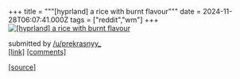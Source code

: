 +++
title = """[hyprland] a rice with burnt flavour"""
date = 2024-11-28T06:07:41.000Z
tags = ["reddit","wm"]
+++
[![[hyprland] a rice with burnt flavour](https://b.thumbs.redditmedia.com/S7NKsEXfcZytQIvSAJd-AF6FdcAAH-VFqm9mlRA-Cnk.jpg "[hyprland] a rice with burnt flavour")](https://www.reddit.com/r/unixporn/comments/1h1pg7x/hyprland_a_rice_with_burnt_flavour/)

submitted by [/u/prekrasnyy\_](https://www.reddit.com/user/prekrasnyy_)  
[\[link\]](https://www.reddit.com/gallery/1h1pg7x) [\[comments\]](https://www.reddit.com/r/unixporn/comments/1h1pg7x/hyprland_a_rice_with_burnt_flavour/)

[[source]](https://www.reddit.com/r/unixporn/comments/1h1pg7x/hyprland_a_rice_with_burnt_flavour/)
